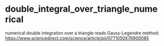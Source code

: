 # double_integral_over_triangle_numerical
numerical double integration over a triangle reads Gauss-Legendre method:
https://www.sciencedirect.com/science/article/pii/0771050X76900085
